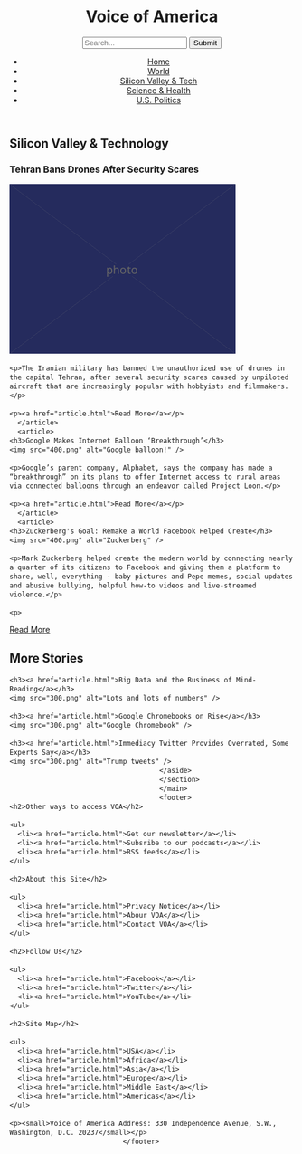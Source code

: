 <!DOCTYPE html>
<html lang="en">
  <head>
    <meta charset="UTF-8" />
    <link href="style.css" rel="stylesheet" />
    <title>Voice of America</title>
    
  </head>

  <body>
<header>
    <h1>Voice of America</h1>
    <form>
      <input type="search" placeholder="Search..."/>
      <input type="submit" value="Submit"/>
    </form>
<nav>
<ul>
      <li><a href="article.html">Home</a></li>
      <li><a href="article.html">World</a></li>
  <li><a href="article.html">Silicon Valley &amp; Tech</a></li>
      <li><a href="article.html">Science &amp; Health</a></li>
      <li><a href="article.html">U.S. Politics</a></li>
</ul> 
</nav>
</header>
    <main>
      <article>
    <h2>Silicon Valley &amp; Technology</h2>
      </article>
      <article>
    <h3>Tehran Bans Drones After Security Scares</h3>
    <img src="400.png" alt="Drones in Tehran"/>
      
    <p>The Iranian military has banned the unauthorized use of drones in the capital Tehran, after several security scares caused by unpiloted aircraft that are increasingly popular with hobbyists and filmmakers.</p>

    <p><a href="article.html">Read More</a></p>
      </article>
      <article>
    <h3>Google Makes Internet Balloon ‘Breakthrough’</h3>
    <img src="400.png" alt="Google balloon!" />

    <p>Google’s parent company, Alphabet, says the company has made a “breakthrough” on its plans to offer Internet access to rural areas via connected balloons through an endeavor called Project Loon.</p>

    <p><a href="article.html">Read More</a></p>
      </article>
      <article>
    <h3>Zuckerberg's Goal: Remake а World Facebook Helped Create</h3>
    <img src="400.png" alt="Zuckerberg" />

    <p>Mark Zuckerberg helped create the modern world by connecting nearly a quarter of its citizens to Facebook and giving them a platform to share, well, everything - baby pictures and Pepe memes, social updates and abusive bullying, helpful how-to videos and live-streamed violence.</p>

    <p>
   <a href="article.html">Read More</a>
    </p>
                             </article>
   <section> 
   <aside>                           
                             <h2>More Stories</h2>

    <h3><a href="article.html">Big Data and the Business of Mind-Reading</a></h3>
    <img src="300.png" alt="Lots and lots of numbers" />
                                                     
    <h3><a href="article.html">Google Chromebooks on Rise</a></h3>
    <img src="300.png" alt="Google Chromebook" />
                                             
    <h3><a href="article.html">Immediacy Twitter Provides Overrated, Some Experts Say</a></h3>
    <img src="300.png" alt="Trump tweets" />
                                         </aside>
                                         </section>
                                         </main>
                                         <footer>
    <h2>Other ways to access VOA</h2>

    <ul>
      <li><a href="article.html">Get our newsletter</a></li>
      <li><a href="article.html">Subsribe to our podcasts</a></li>
      <li><a href="article.html">RSS feeds</a></li>
    </ul>

    <h2>About this Site</h2>

    <ul>
      <li><a href="article.html">Privacy Notice</a></li>
      <li><a href="article.html">Abour VOA</a></li>
      <li><a href="article.html">Contact VOA</a></li>
    </ul>

    <h2>Follow Us</h2>

    <ul>
      <li><a href="article.html">Facebook</a></li>
      <li><a href="article.html">Twitter</a></li>
      <li><a href="article.html">YouTube</a></li>
    </ul>

    <h2>Site Map</h2>

    <ul>
      <li><a href="article.html">USA</a></li>
      <li><a href="article.html">Africa</a></li>
      <li><a href="article.html">Asia</a></li>
      <li><a href="article.html">Europe</a></li>
      <li><a href="article.html">Middle East</a></li>
      <li><a href="article.html">Americas</a></li>
    </ul>

    <p><small>Voice of America Address: 330 Independence Avenue, S.W., Washington, D.C. 20237</small></p>
                                </footer>
  </body>
</html>
